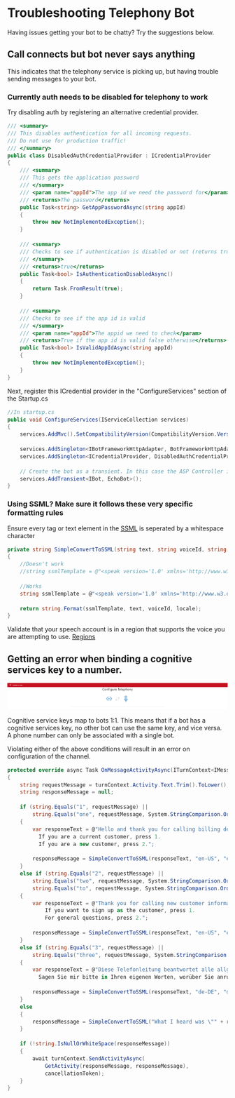 # Troubleshooting Telephony Bot

Having issues getting your bot to be chatty? Try the suggestions below.

## Call connects but bot never says anything

This indicates that the telephony service is picking up, but having trouble sending messages to your bot.

### Currently auth needs to be disabled for telephony to work

Try disabling auth by registering an alternative credential provider.

```csharp
/// <summary>
/// This disables authentication for all incoming requests.
/// Do not use for production traffic!
/// </summary>
public class DisabledAuthCredentialProvider : ICredentialProvider
{
    /// <summary>
    /// This gets the application password
    /// </summary>
    /// <param name="appId">The app id we need the password for</param>
    /// <returns>The password</returns>
    public Task<string> GetAppPasswordAsync(string appId)
    {
        throw new NotImplementedException();
    }

    /// <summary>
    /// Checks to see if authentication is disabled or not (returns true to indicate disabled)
    /// </summary>
    /// <returns>true</returns>
    public Task<bool> IsAuthenticationDisabledAsync()
    {
        return Task.FromResult(true);
    }

    /// <summary>
    /// Checks to see if the app id is valid
    /// </summary>
    /// <param name="appId">The appid we need to check</param>
    /// <returns>True if the app id is valid false otherwise</returns>
    public Task<bool> IsValidAppIdAsync(string appId)
    {
        throw new NotImplementedException();
    }
}
```
Next, register this ICredential provider in the "ConfigureServices" section of the Startup.cs

```csharp
//In startup.cs
public void ConfigureServices(IServiceCollection services)
{
    services.AddMvc().SetCompatibilityVersion(CompatibilityVersion.Version_2_1);

    services.AddSingleton<IBotFrameworkHttpAdapter, BotFrameworkHttpAdapter>(); //Make sure this is a BotFrameworkHtttpAdapter that accepts ICredentialProvider in the startup
    services.AddSingleton<ICredentialProvider, DisabledAuthCredentialProvider>(); //Add this line to register the class we previously created

    // Create the bot as a transient. In this case the ASP Controller is expecting an IBot.
    services.AddTransient<IBot, EchoBot>();
}
```

### Using SSML? Make sure it follows these very specific formatting rules

Ensure every tag or text element in the [SSML](https://docs.microsoft.com/en-us/azure/cognitive-services/speech-service/speech-synthesis-markup) is seperated by a whitespace character

```csharp
private string SimpleConvertToSSML(string text, string voiceId, string locale)
{
    //Doesn't work
    //string ssmlTemplate = @"<speak version='1.0' xmlns='http://www.w3.org/2001/10/synthesis' xml:lang='{2}'><voice name='{1}'>{0}</voice></speak>";

    //Works
    string ssmlTemplate = @"<speak version='1.0' xmlns='http://www.w3.org/2001/10/synthesis' xml:lang='{2}'> <voice name='{1}'> {0} </voice> </speak>";

    return string.Format(ssmlTemplate, text, voiceId, locale);
}
```

Validate that your speech account is in a region that supports the voice you are attempting to use. [Regions](https://docs.microsoft.com/en-us/azure/cognitive-services/speech-service/regions#standard-and-neural-voices)

## Getting an error when binding a cognitive services key to a number. 

![](images/channelConfigurationError.png)

Cognitive service keys map to bots 1:1. This means that if a bot has a cognitive services key, no other bot can use the same key, and vice versa.
A phone number can only be associated with a single bot.

Violating either of the above conditions will result in an error on configuration of the channel.

```csharp
protected override async Task OnMessageActivityAsync(ITurnContext<IMessageActivity> turnContext, CancellationToken cancellationToken)
{
    string requestMessage = turnContext.Activity.Text.Trim().ToLower();
    string responseMessage = null;

    if (string.Equals("1", requestMessage) ||
        string.Equals("one", requestMessage, System.StringComparison.OrdinalIgnoreCase))
    {
        var responseText = @"Hello and thank you for calling billing department.  
          If you are a current customer, press 1.  
          If you are a new customer, press 2.";
          
        responseMessage = SimpleConvertToSSML(responseText, "en-US", "en-US-JessaNeural");
    }
    else if (string.Equals("2", requestMessage) ||
        string.Equals("two", requestMessage, System.StringComparison.OrdinalIgnoreCase) ||
        string.Equals("to", requestMessage, System.StringComparison.OrdinalIgnoreCase))
    {
        var responseText = @"Thank you for calling new customer information line.  
            If you want to sign up as the customer, press 1. 
            For general questions, press 2.";
            
        responseMessage = SimpleConvertToSSML(responseText, "en-US", "en-US-GuyNeural");
    }
    else if (string.Equals("3", requestMessage) ||
        string.Equals("three", requestMessage, System.StringComparison.OrdinalIgnoreCase))
    {
        var responseText = @"Diese Telefonleitung beantwortet alle allgemeinen Fragen. 
          Sagen Sie mir bitte in Ihren eigenen Worten, worüber Sie anrufen.";
          
        responseMessage = SimpleConvertToSSML(responseText, "de-DE", "de-DE-KatjaNeural");
    }
    else
    {
        responseMessage = SimpleConvertToSSML("What I heard was \"" + requestMessage + "\"", "en-US", "en-US-GuyNeural");
    }

    if (!string.IsNullOrWhiteSpace(responseMessage))
    {
        await turnContext.SendActivityAsync(
            GetActivity(responseMessage, responseMessage),
            cancellationToken);
    }
}
```
